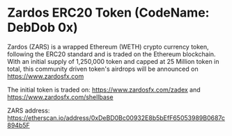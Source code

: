 # Zardos ERC20 Token (CodeName: DebDob 0x)
Zardos (ZARS) is a wrapped Ethereum (WETH) crypto currency token, following the ERC20 standard and is traded on the Ethereum blockchain. With an initial supply of 1,250,000 token and capped at 25 Million token in total, this community driven token's airdrops will be announced on https://www.zardosfx.com

The initial token is traded on:
https://www.zardosfx.com/zadex
and
https://www.zardosfx.com/shellbase


ZARS address: https://etherscan.io/address/0xDeBD0Bc00932E8b5bEfF65053989B0687c894b5F
